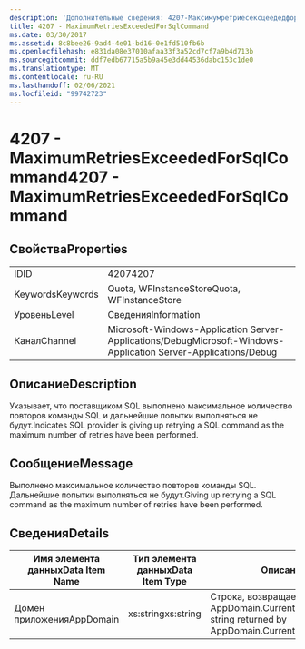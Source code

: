 ```yaml
---
description: 'Дополнительные сведения: 4207-Максимумретриесексцеедедфорсклкомманд'
title: 4207 - MaximumRetriesExceededForSqlCommand
ms.date: 03/30/2017
ms.assetid: 8c8bee26-9ad4-4e01-bd16-0e1fd510fb6b
ms.openlocfilehash: e831da08e37010afaa33f3a52cd7cf7a9b4d713b
ms.sourcegitcommit: ddf7edb67715a5b9a45e3dd44536dabc153c1de0
ms.translationtype: MT
ms.contentlocale: ru-RU
ms.lasthandoff: 02/06/2021
ms.locfileid: "99742723"
---
```

# <a name="4207---maximumretriesexceededforsqlcommand"></a><span data-ttu-id="cd245-103">4207 - MaximumRetriesExceededForSqlCommand</span><span class="sxs-lookup"><span data-stu-id="cd245-103">4207 - MaximumRetriesExceededForSqlCommand</span></span>

## <a name="properties"></a><span data-ttu-id="cd245-104">Свойства</span><span class="sxs-lookup"><span data-stu-id="cd245-104">Properties</span></span>  
  
|||  
|-|-|  
|<span data-ttu-id="cd245-105">ID</span><span class="sxs-lookup"><span data-stu-id="cd245-105">ID</span></span>|<span data-ttu-id="cd245-106">4207</span><span class="sxs-lookup"><span data-stu-id="cd245-106">4207</span></span>|  
|<span data-ttu-id="cd245-107">Keywords</span><span class="sxs-lookup"><span data-stu-id="cd245-107">Keywords</span></span>|<span data-ttu-id="cd245-108">Quota, WFInstanceStore</span><span class="sxs-lookup"><span data-stu-id="cd245-108">Quota, WFInstanceStore</span></span>|  
|<span data-ttu-id="cd245-109">Уровень</span><span class="sxs-lookup"><span data-stu-id="cd245-109">Level</span></span>|<span data-ttu-id="cd245-110">Сведения</span><span class="sxs-lookup"><span data-stu-id="cd245-110">Information</span></span>|  
|<span data-ttu-id="cd245-111">Канал</span><span class="sxs-lookup"><span data-stu-id="cd245-111">Channel</span></span>|<span data-ttu-id="cd245-112">Microsoft-Windows-Application Server-Applications/Debug</span><span class="sxs-lookup"><span data-stu-id="cd245-112">Microsoft-Windows-Application Server-Applications/Debug</span></span>|  
  
## <a name="description"></a><span data-ttu-id="cd245-113">Описание</span><span class="sxs-lookup"><span data-stu-id="cd245-113">Description</span></span>  

 <span data-ttu-id="cd245-114">Указывает, что поставщиком SQL выполнено максимальное количество повторов команды SQL и дальнейшие попытки выполняться не будут.</span><span class="sxs-lookup"><span data-stu-id="cd245-114">Indicates SQL provider is giving up retrying a SQL command as the maximum number of retries have been performed.</span></span>  
  
## <a name="message"></a><span data-ttu-id="cd245-115">Сообщение</span><span class="sxs-lookup"><span data-stu-id="cd245-115">Message</span></span>  

 <span data-ttu-id="cd245-116">Выполнено максимальное количество повторов команды SQL. Дальнейшие попытки выполняться не будут.</span><span class="sxs-lookup"><span data-stu-id="cd245-116">Giving up retrying a SQL command as the maximum number of retries have been performed.</span></span>  
  
## <a name="details"></a><span data-ttu-id="cd245-117">Сведения</span><span class="sxs-lookup"><span data-stu-id="cd245-117">Details</span></span>  
  
|<span data-ttu-id="cd245-118">Имя элемента данных</span><span class="sxs-lookup"><span data-stu-id="cd245-118">Data Item Name</span></span>|<span data-ttu-id="cd245-119">Тип элемента данных</span><span class="sxs-lookup"><span data-stu-id="cd245-119">Data Item Type</span></span>|<span data-ttu-id="cd245-120">Описание</span><span class="sxs-lookup"><span data-stu-id="cd245-120">Description</span></span>|  
|--------------------|--------------------|-----------------|  
|<span data-ttu-id="cd245-121">Домен приложения</span><span class="sxs-lookup"><span data-stu-id="cd245-121">AppDomain</span></span>|<span data-ttu-id="cd245-122">xs:string</span><span class="sxs-lookup"><span data-stu-id="cd245-122">xs:string</span></span>|<span data-ttu-id="cd245-123">Строка, возвращаемая AppDomain.CurrentDomain.FriendlyName.</span><span class="sxs-lookup"><span data-stu-id="cd245-123">The string returned by AppDomain.CurrentDomain.FriendlyName.</span></span>|
